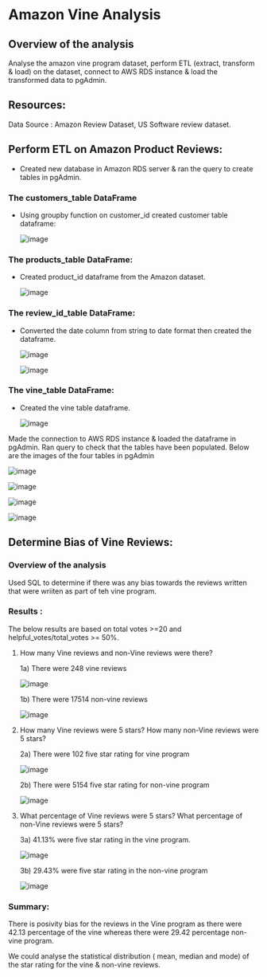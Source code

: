 # Amazon Vine Analysis

## Overview of the analysis
Analyse the amazon vine program dataset, perform ETL (extract, transform & load) on the dataset, connect to AWS RDS instance & load the transformed data to pgAdmin.

## Resources: 
Data Source : Amazon Review Dataset, US Software review dataset.

## Perform ETL on Amazon Product Reviews:
* Created new database in Amazon RDS server & ran the query to create tables in pgAdmin.

### The customers_table DataFrame
* Using groupby function on customer_id created customer table dataframe:

    ![image](./IMAGES/customer_df.PNG) 

### The products_table DataFrame:
* Created product_id dataframe from the Amazon dataset.

    ![image](./IMAGES/product_id_df.PNG)

### The review_id_table DataFrame:
 * Converted the date column from string to date format then created the dataframe.

    ![image](./IMAGES/review_id_date.PNG)

    ![image](./IMAGES/review_id_df.PNG)

 ### The vine_table DataFrame:

 * Created the vine table dataframe.

    ![image](./IMAGES/vine_table.PNG)

 Made the connection to AWS RDS instance & loaded the dataframe in pgAdmin. Ran query to check that the tables have been populated. Below are the images of the four tables in pgAdmin

 ![image](./IMAGES/customertable.PNG)

 ![image](./IMAGES/producttable.PNG)

 ![image](./IMAGES/reviewtable.PNG)

 ![image](./IMAGES/vinetable.PNG)

## Determine Bias of Vine Reviews:

### Overview of the analysis
Used SQL to determine if there was any bias towards the reviews written that were wriiten as part of teh vine program.

### Results :
The below results are based on total votes >=20 and helpful_votes/total_votes >= 50%.

1) How many Vine reviews and non-Vine reviews were there?

    1a) There were 248 vine reviews

    ![image](./IMAGES/total_star_count_vine_y.PNG) 

    1b) There were 17514 non-vine reviews 

    ![image](./IMAGES/total_star_count_vine_n.PNG)

2) How many Vine reviews were 5 stars? How many non-Vine reviews were 5 stars?

    2a) There were 102 five star rating for vine program

    ![image](./IMAGES/five_star_vine_y.PNG)

    2b) There were 5154 five star rating for non-vine program

    ![image](./IMAGES/five_star_vine_n.PNG)

3) What percentage of Vine reviews were 5 stars? What percentage of non-Vine reviews were 5 stars? 

    3a) 41.13% were five star rating in the vine program.

    ![image](./IMAGES/vine_y_percentage.PNG)

    3b) 29.43% were five star rating in the non-vine program

    ![image](./IMAGES/vine_n_percentage.PNG)

### Summary:

There is posivity bias for the reviews in the Vine program as there were 42.13 percentage of the vine whereas there were 29.42 percentage non-vine program.

We could analyse the statistical distribution ( mean, median and mode) of the star rating for the vine & non-vine reviews.
